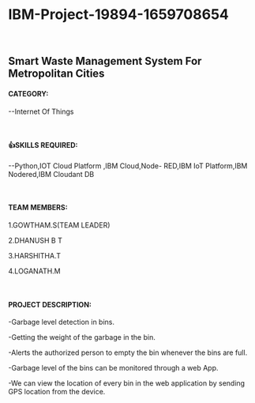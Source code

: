 # IBM-Project-19894-1659708654

</br>

## Smart Waste Management System For Metropolitan Cities 

#### CATEGORY: 
   --Internet Of Things
   
   </br>


#### :+1:SKILLS REQUIRED:
   --Python,IOT Cloud Platform ,IBM Cloud,Node- RED,IBM IoT Platform,IBM Nodered,IBM Cloudant DB  
   
   </br>
   

#### TEAM MEMBERS:

1.GOWTHAM.S(TEAM LEADER)

2.DHANUSH B T 

3.HARSHITHA.T

4.LOGANATH.M

</br>


#### PROJECT DESCRIPTION: 

-Garbage level detection in bins.

-Getting the weight of the garbage in the bin.

-Alerts the authorized person to empty the bin whenever the bins are full.

-Garbage level of the bins can be monitored through a web App.

-We can view the location of every bin in the web application by sending GPS location from the device.



